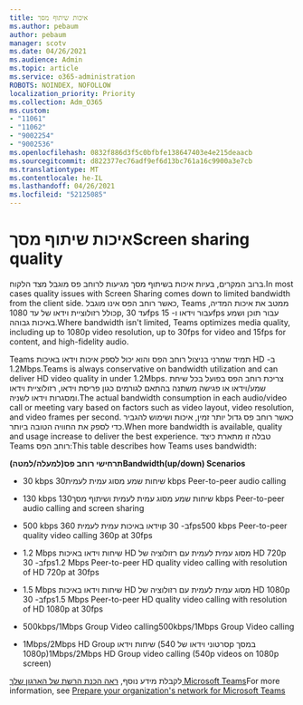 ```yaml
---
title: איכות שיתוף מסך
ms.author: pebaum
author: pebaum
manager: scotv
ms.date: 04/26/2021
ms.audience: Admin
ms.topic: article
ms.service: o365-administration
ROBOTS: NOINDEX, NOFOLLOW
localization_priority: Priority
ms.collection: Adm_O365
ms.custom:
- "11061"
- "11062"
- "9002254"
- "9002536"
ms.openlocfilehash: 0832f886d3f5c0bfbfe138647403e4e215deaacb
ms.sourcegitcommit: d822377ec76adf9ef6d13bc761a16c9900a3e7cb
ms.translationtype: MT
ms.contentlocale: he-IL
ms.lasthandoff: 04/26/2021
ms.locfileid: "52125085"
---
```

# <a name="screen-sharing-quality"></a><span data-ttu-id="52243-102">איכות שיתוף מסך</span><span class="sxs-lookup"><span data-stu-id="52243-102">Screen sharing quality</span></span>

<span data-ttu-id="52243-103">ברוב המקרים, בעיות איכות בשיתוף מסך מגיעות לרוחב פס מוגבל מצד הלקוח.</span><span class="sxs-lookup"><span data-stu-id="52243-103">In most cases quality issues with Screen Sharing comes down to limited bandwidth from the client side.</span></span>  <span data-ttu-id="52243-104">כאשר רוחב הפס אינו מוגבל, Teams ממטב את איכות המדיה, כולל רזולוציית וידאו של עד 1080p, עד 30fps עבור וידאו ו- 15fps עבור תוכן ושמע באיכות גבוהה.</span><span class="sxs-lookup"><span data-stu-id="52243-104">Where bandwidth isn't limited, Teams optimizes media quality, including up to 1080p video resolution, up to 30fps for video and 15fps for content, and high-fidelity audio.</span></span>

<span data-ttu-id="52243-105">Teams תמיד שמרני בניצול רוחב הפס והוא יכול לספק איכות וידאו באיכות HD ב- 1.2Mbps.</span><span class="sxs-lookup"><span data-stu-id="52243-105">Teams is always conservative on bandwidth utilization and can deliver HD video quality in under 1.2Mbps.</span></span> <span data-ttu-id="52243-106">צריכת רוחב הפס בפועל בכל שיחת שמע/וידאו או פגישה משתנה בהתאם לגורמים כגון פריסת וידאו, רזולוציית וידאו ומסגרות וידאו לשניה.</span><span class="sxs-lookup"><span data-stu-id="52243-106">The actual bandwidth consumption in each audio/video call or meeting vary based on factors such as video layout, video resolution, and video frames per second.</span></span> <span data-ttu-id="52243-107">כאשר רוחב פס גדול יותר זמין, איכות ושימוש להגביר כדי לספק את החוויה הטובה ביותר.</span><span class="sxs-lookup"><span data-stu-id="52243-107">When more bandwidth is available, quality and usage increase to deliver the best experience.</span></span> <span data-ttu-id="52243-108">טבלה זו מתארת כיצד Teams רוחב הפס:</span><span class="sxs-lookup"><span data-stu-id="52243-108">This table describes how Teams uses bandwidth:</span></span>

<span data-ttu-id="52243-109">**תרחישי רוחב פס(למעלה/למטה)**</span><span class="sxs-lookup"><span data-stu-id="52243-109">**Bandwidth(up/down) Scenarios**</span></span>

- <span data-ttu-id="52243-110">30 kbps שיחות שמע מסוג עמית לעמית</span><span class="sxs-lookup"><span data-stu-id="52243-110">30 kbps Peer-to-peer audio calling</span></span>

- <span data-ttu-id="52243-111">130 kbps שיחות שמע מסוג עמית לעמית ושיתוף מסך</span><span class="sxs-lookup"><span data-stu-id="52243-111">130 kbps Peer-to-peer audio calling and screen sharing</span></span>

- <span data-ttu-id="52243-112">500 kbps וידאו באיכות עמית לעמית 360p ב- 30fps</span><span class="sxs-lookup"><span data-stu-id="52243-112">500 kbps Peer-to-peer quality video calling 360p at 30fps</span></span>

- <span data-ttu-id="52243-113">1.2 Mbps שיחות וידאו באיכות HD מסוג עמית לעמית עם רזולוציה של HD 720p ב- 30fps</span><span class="sxs-lookup"><span data-stu-id="52243-113">1.2 Mbps Peer-to-peer HD quality video calling with resolution of HD 720p at 30fps</span></span>

- <span data-ttu-id="52243-114">1.5 Mbps שיחות וידאו באיכות HD מסוג עמית לעמית עם רזולוציה של HD 1080p ב- 30fps</span><span class="sxs-lookup"><span data-stu-id="52243-114">1.5 Mbps Peer-to-peer HD quality video calling with resolution of HD 1080p at 30fps</span></span>

- <span data-ttu-id="52243-115">500kbps/1Mbps Group Video calling</span><span class="sxs-lookup"><span data-stu-id="52243-115">500kbps/1Mbps Group Video calling</span></span>

- <span data-ttu-id="52243-116">1Mbps/2Mbps HD Group שיחות וידאו (סרטוני וידאו של 540p במסך 1080p)</span><span class="sxs-lookup"><span data-stu-id="52243-116">1Mbps/2Mbps HD Group video calling (540p videos on 1080p screen)</span></span>

<span data-ttu-id="52243-117">לקבלת מידע נוסף, [ראה הכנת הרשת של הארגון שלך Microsoft Teams](https://docs.microsoft.com/microsoftteams/prepare-network#bandwidth-requirements)</span><span class="sxs-lookup"><span data-stu-id="52243-117">For more information, see [Prepare your organization's network for Microsoft Teams](https://docs.microsoft.com/microsoftteams/prepare-network#bandwidth-requirements)</span></span>
